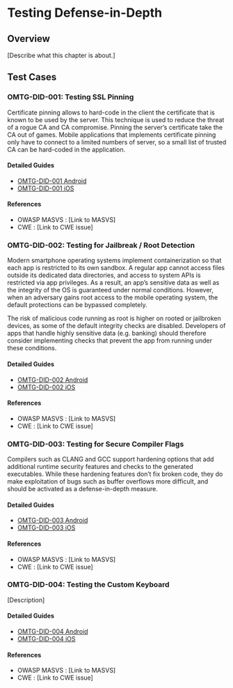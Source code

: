 # Testing Defense-in-Depth

## Overview

[Describe what this chapter is about.]

## Test Cases

### OMTG-DID-001: Testing SSL Pinning
Certificate pinning allows to hard-code in the client the certificate that is known to be used by the server. This technique is used to reduce the threat of a rogue CA and CA compromise. Pinning the server’s certificate take the CA out of games. Mobile applications that implements certificate pinning only have to connect to a limited numbers of server, so a small list of trusted CA can be hard-coded in the application.

#### Detailed Guides

- [OMTG-DID-001 Android](0x06a_OMTG-DID_Android.md#OMTG-DID-001)
- [OMTG-DID-001 iOS](0x06b_OMTG-DID_iOS.md#OMTG-DID-001)

#### References

- OWASP MASVS : [Link to MASVS]
- CWE : [Link to CWE issue]

### OMTG-DID-002: Testing for Jailbreak / Root Detection
Modern smartphone operating systems implement containerization so that each app is restricted to its own sandbox. A regular app cannot access files outside its dedicated data directories, and access to system APIs is restricted via app privileges. As a result, an app’s sensitive data as well as the integrity of the OS is guaranteed under normal conditions. However, when an adversary gains root access to the mobile operating system, the default protections can be bypassed completely.

The risk of malicious code running as root is higher on rooted or jailbroken devices, as some of the default integrity checks are disabled. Developers of apps that handle highly sensitive data (e.g. banking) should therefore consider implementing checks that prevent the app from running under these conditions.


#### Detailed Guides

- [OMTG-DID-002 Android](0x06a_OMTG-DID_Android.md#OMTG-DID-002)
- [OMTG-DID-002 iOS](0x06b_OMTG-DID_iOS.md#OMTG-DID-002)

#### References

- OWASP MASVS : [Link to MASVS]
- CWE : [Link to CWE issue]

### OMTG-DID-003: Testing for Secure Compiler Flags
Compilers such as CLANG and GCC support hardening options that add additional runtime security features and checks to the generated executables. While these hardening features don’t fix broken code, they do make exploitation of bugs such as buffer overflows more difficult, and should be activated as a defense-in-depth measure.

#### Detailed Guides

- [OMTG-DID-003 Android](0x06a_OMTG-DID_Android.md#OMTG-DID-003)
- [OMTG-DID-003 iOS](0x06b_OMTG-DID_iOS.md#OMTG-DID-003)

#### References

- OWASP MASVS : [Link to MASVS]
- CWE : [Link to CWE issue]

### OMTG-DID-004: Testing the Custom Keyboard
[Description]


#### Detailed Guides

- [OMTG-DID-004 Android](0x06a_OMTG-DID_Android.md#OMTG-DID-004)
- [OMTG-DID-004 iOS](0x06b_OMTG-DID_iOS.md#OMTG-DID-004)

#### References

- OWASP MASVS : [Link to MASVS]
- CWE : [Link to CWE issue]
